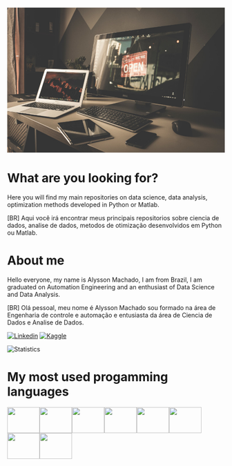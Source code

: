 
[![Image](https://github.com/alyssonvidal/alyssonvidal/blob/main/image.jpg)](https://www.github.com/alyssonvidal/)


# What are you looking for?

Here you will find my main repositories on data science, data analysis, optimization methods developed in Python or Matlab.

[BR] Aqui você irá encontrar meus principais repositorios sobre ciencia de dados, analise de dados, metodos de otimização desenvolvidos em Python ou Matlab.



# About me

Hello everyone, my name is Alysson Machado, I am from Brazil, I am graduated on Automation Engineering and an enthusiast of Data Science and Data Analysis.

[BR] Olá pessoal, meu nome é Alysson Machado sou formado na área de Engenharia de controle e automação e entusiasta da área de Ciencia de Dados e Analise de Dados.

[![Linkedin](https://img.shields.io/badge/LinkedIn-0077B5?style=for-the-badge&logo=linkedin&logoColor=white)](https://www.linkedin.com/in/alyssonmach/)
[![Kaggle](https://img.shields.io/badge/Kaggle-20BEFF?style=for-the-badge&logo=Kaggle&logoColor=white)](https://www.kaggle.com/in/alyssonvidal/)


![Statistics](https://github-readme-stats.vercel.app/api?username=alyssonvidal&count_private=true)


# My most used progamming languages

<div>
<img align="left" height=60 width=75   src="https://cdn.jsdelivr.net/gh/devicons/devicon/icons/python/python-original-wordmark.svg">
<img align="left" height=60 width=75   src="https://cdn.jsdelivr.net/gh/devicons/devicon/icons/linux/linux-original.svg">
<img align="left" height=60 width=75  src="https://cdn.jsdelivr.net/gh/devicons/devicon/icons/matlab/matlab-original.svg">
<img align="left" height=60 width=75   src="https://cdn.jsdelivr.net/gh/devicons/devicon/icons/html5/html5-plain-wordmark.svg">
<img align="left" height=60 width=75   src="https://cdn.jsdelivr.net/gh/devicons/devicon/icons/css3/css3-plain-wordmark.svg">
<img align="left" height=60 width=75  src="https://cdn.jsdelivr.net/gh/devicons/devicon/icons/mysql/mysql-original.svg">
<img align="left" height=60 width=75 src="https://img.shields.io/badge/power%20bi-%23F2C811.svg?&style=for-the-badge&logo=power%20bi&logoColor=black">
<img align="left" height=60 width=75  src="https://cdn.jsdelivr.net/gh/devicons/devicon/icons/git/git-original.svg">

</div>






